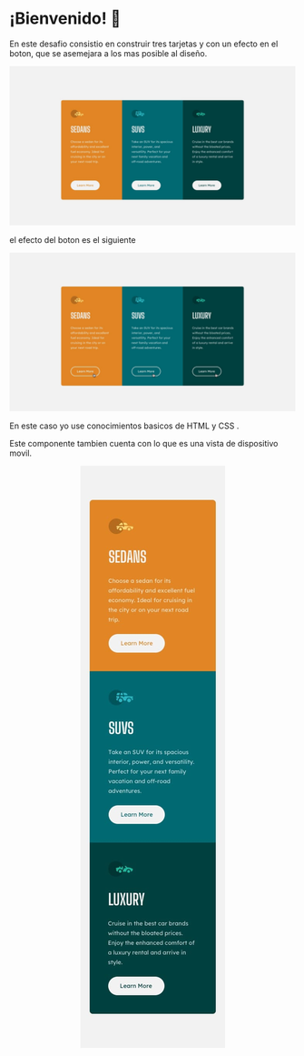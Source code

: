 <h1>
¡Bienvenido! 👋
</h1>
En este desafio consistio en construir tres tarjetas y con un efecto en el boton, que se asemejara a los mas posible al diseño.


<p align="center">
<img src="https://github.com/Richard5200/tarjeta-de-3-componentes-Reto-de-frontendmentor.io/blob/main/design/desktop-design.jpg" alt="">
</p>

el efecto del boton es el siguiente

<p align="center">
<img src="https://github.com/Richard5200/tarjeta-de-3-componentes-Reto-de-frontendmentor.io/blob/main/design/active-states.jpg" alt="">
</p>

En este caso yo use conocimientos basicos de HTML y CSS .

Este componente tambien cuenta con lo que es una vista de dispositivo movil.
<p align="center">
 <img src="https://github.com/Richard5200/tarjeta-de-3-componentes-Reto-de-frontendmentor.io/blob/main/design/mobile-design.jpg" alt="">

</p>

